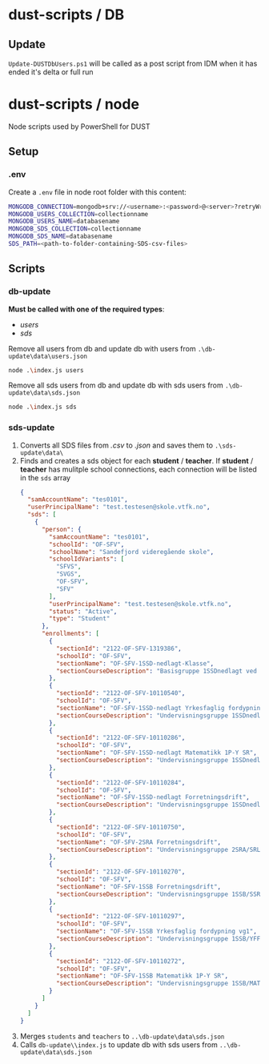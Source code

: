 # dust-scripts / DB

## Update

`Update-DUSTDbUsers.ps1` will be called as a post script from IDM when it has ended it's delta or full run


# dust-scripts / node

Node scripts used by PowerShell for DUST

## Setup

### .env

Create a `.env` file in node root folder with this content:
```bash
MONGODB_CONNECTION=mongodb+srv://<username>:<password>@<server>?retryWrites=true&w=majority
MONGODB_USERS_COLLECTION=collectionname
MONGODB_USERS_NAME=databasename
MONGODB_SDS_COLLECTION=collectionname
MONGODB_SDS_NAME=databasename
SDS_PATH=<path-to-folder-containing-SDS-csv-files>
```

## Scripts

### db-update

**Must be called with one of the required types**:
- *users*
- *sds*

Remove all users from db and update db with users from `.\db-update\data\users.json`
```bash
node .\index.js users
```

Remove all sds users from db and update db with sds users from `.\db-update\data\sds.json`
```bash
node .\index.js sds
```

### sds-update

1. Converts all SDS files from *.csv* to *.json* and saves them to `.\sds-update\data\`
1. Finds and creates a sds object for each **student** / **teacher**. If **student** / **teacher** has mulitple school connections, each connection will be listed in the `sds` array
    ```json
    {
      "samAccountName": "tes0101",
      "userPrincipalName": "test.testesen@skole.vtfk.no",
      "sds": [
        {
          "person": {
            "samAccountName": "tes0101",
            "schoolId": "OF-SFV",
            "schoolName": "Sandefjord videregående skole",
            "schoolIdVariants": [
              "SFVS",
              "SVGS",
              "OF-SFV",
              "SFV"
            ],
            "userPrincipalName": "test.testesen@skole.vtfk.no",
            "status": "Active",
            "type": "Student"
          },
          "enrollments": [
            {
              "sectionId": "2122-OF-SFV-1319386",
              "schoolId": "OF-SFV",
              "sectionName": "OF-SFV-1SSD-nedlagt-Klasse",
              "sectionCourseDescription": "Basisgruppe 1SSDnedlagt ved Sandefjord videregående skole"
            },
            {
              "sectionId": "2122-OF-SFV-10110540",
              "schoolId": "OF-SFV",
              "sectionName": "OF-SFV-1SSD-nedlagt Yrkesfaglig fordypning vg1",
              "sectionCourseDescription": "Undervisningsgruppe 1SSDnedlagt/YFF4106 ved Sandefjord videregående skole"
            },
            {
              "sectionId": "2122-OF-SFV-10110286",
              "schoolId": "OF-SFV",
              "sectionName": "OF-SFV-1SSD-nedlagt Matematikk 1P-Y SR",
              "sectionCourseDescription": "Undervisningsgruppe 1SSDnedlagt/MAT1127 ved Sandefjord videregående skole"
            },
            {
              "sectionId": "2122-OF-SFV-10110284",
              "schoolId": "OF-SFV",
              "sectionName": "OF-SFV-1SSD-nedlagt Forretningsdrift",
              "sectionCourseDescription": "Undervisningsgruppe 1SSDnedlagt/SSR1001 ved Sandefjord videregående skole"
            },
            {
              "sectionId": "2122-OF-SFV-10110750",
              "schoolId": "OF-SFV",
              "sectionName": "OF-SFV-2SRA Forretningsdrift",
              "sectionCourseDescription": "Undervisningsgruppe 2SRA/SRL2001 ved Sandefjord videregående skole"
            },
            {
              "sectionId": "2122-OF-SFV-10110270",
              "schoolId": "OF-SFV",
              "sectionName": "OF-SFV-1SSB Forretningsdrift",
              "sectionCourseDescription": "Undervisningsgruppe 1SSB/SSR1001 ved Sandefjord videregående skole"
            },
            {
              "sectionId": "2122-OF-SFV-10110297",
              "schoolId": "OF-SFV",
              "sectionName": "OF-SFV-1SSB Yrkesfaglig fordypning vg1",
              "sectionCourseDescription": "Undervisningsgruppe 1SSB/YFF4106 ved Sandefjord videregående skole"
            },
            {
              "sectionId": "2122-OF-SFV-10110272",
              "schoolId": "OF-SFV",
              "sectionName": "OF-SFV-1SSB Matematikk 1P-Y SR",
              "sectionCourseDescription": "Undervisningsgruppe 1SSB/MAT1127 ved Sandefjord videregående skole"
            }
          ]
        }
      ]
    }
    ```
1. Merges `students` and `teachers` to `..\db-update\data\sds.json`
1. Calls `db-update\\index.js` to update db with sds users from `..\db-update\data\sds.json`
